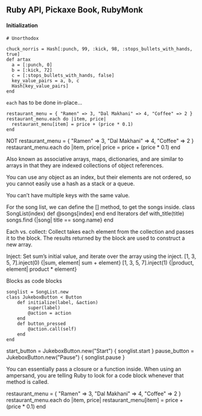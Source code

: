 ## Ruby API, Pickaxe Book, RubyMonk

#### Initialization

	# Unorthodox
	
	chuck_norris = Hash[:punch, 99, :kick, 98, :stops_bullets_with_hands, true]
	def artax
	  a = [:punch, 0]
	  b = [:kick, 72]
	  c = [:stops_bullets_with_hands, false]
	  key_value_pairs = a, b, c
	  Hash[key_value_pairs]
	end



`each` has to be done in-place...

	restaurant_menu = { "Ramen" => 3, "Dal Makhani" => 4, "Coffee" => 2 }
	restaurant_menu.each do |item, price|
	  restaurant_menu[item] = price + (price * 0.1)
	end

NOT
	restaurant_menu = { "Ramen" => 3, "Dal Makhani" => 4, "Coffee" => 2 }
	restaurant_menu.each do |item, price|
	  price = price + (price * 0.1)
	end


Also known as associative arrays, maps, dictionaries, and are similar to arrays in that they are indexed collections of object references.

You can use any object as an index, but their elements are not ordered, so you cannot easily use a hash as a stack or a queue.

You can’t have multiple keys with the same value.

For the song list, we can define the [] method, to get the songs inside.
class SongList(index)
	def [](index)
		@songs[index]
	end
end
Iterators
def with_title(title)
	songs.find {|song| title == song.name}
end

Each vs. collect: Collect takes each element from the collection and passes it to the block. The results returned by the block are used to construct a new array.

  Inject: Set sum’s initial value, and iterate over the array using the inject.
  [1, 3, 5, 7].inject(0) {|sum, element| sum + element}
  [1, 3, 5, 7].inject(1) {|product, element| product * element}

Blocks as code blocks

    songlist = SongList.new
    class JukeboxButton < Button
        def initialize(label, &action)
            super(label) 
            @action = action
        end
        def button_pressed
            @action.call(self)
        end
    end

start_button = JukeboxButton.new("Start") { songlist.start } pause_button = JukeboxButton.new("Pause") { songlist.pause }

You can essentially pass a closure or a function inside. When using an ampersand, you are telling Ruby to look for a code block whenever that method is called.

restaurant_menu = { "Ramen" => 3, "Dal Makhani" => 4, "Coffee" => 2 }
restaurant_menu.each do |item, price|
  restaurant_menu[item] = price + (price * 0.1)
end